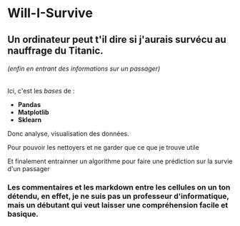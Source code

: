 # Will-I-Survive

## Un ordinateur peut t'il dire si j'aurais survécu au nauffrage du Titanic.
###### (enfin en entrant des informations sur un passager)

Ici, c'est les *bases* de :
- **Pandas**
- **Matplotlib**
- **Sklearn**

Donc analyse, visualisation des données.

Pour pouvoir les nettoyers et ne garder que ce que je trouve utile

Et finalement entrainner un algorithme pour faire une prédiction sur la survie d'un passager


### Les commentaires et les markdown entre les cellules on un ton détendu, en effet, je ne suis pas un professeur d'informatique, mais un débutant qui veut laisser une compréhension facile et basique.
